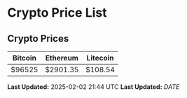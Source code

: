 # Crypto Price List

## Crypto Prices
| Bitcoin | Ethereum | Litecoin |
| ------- | -------- | -------- |
| $96525 | $2901.35 | $108.54 |
**Last Updated:** 2025-02-02 21:44 UTC
**Last Updated:** $DATE$
